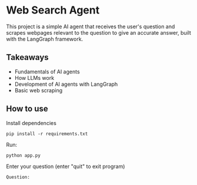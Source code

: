 # Web Search Agent

This project is a simple AI agent that receives the user's question and scrapes webpages relevant to the question to give an accurate answer, built with the LangGraph framework.

## Takeaways

- Fundamentals of AI agents
- How LLMs work
- Development of AI agents with LangGraph
- Basic web scraping

## How to use

Install dependencies

```
pip install -r requirements.txt
```

Run:

```
python app.py
```

Enter your question (enter "quit" to exit program)

```
Question:
```
